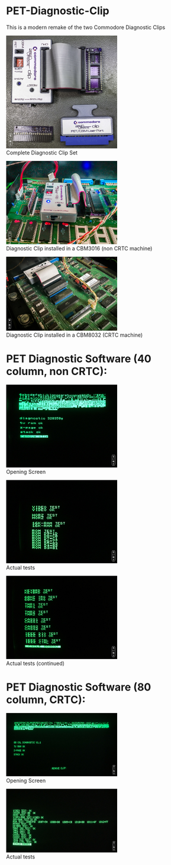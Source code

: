 # PET-Diagnostic-Clip
This is a modern remake of the two Commodore Diagnostic Clips

<img src="https://github.com/svenpetersen1965/PET-Diagnostic-Clip/blob/main/PET_Diagnostic_Clip/Rev.%202/Pictures/3934_-_diagnostic_clip_set.JPG" width="300" alt="Diagnostic Clip (complete)"><br>Complete Diagnostic Clip Set

<img src="https://github.com/svenpetersen1965/PET-Diagnostic-Clip/blob/main/PET_Diagnostic_Clip/Rev.%202/Pictures/3933_-_test_in_3016.JPG" width="300" alt="Diagnostic Clip in CBM3016"><br>Diagnostic Clip installed in a CBM3016 (non CRTC machine)

<img src="https://github.com/svenpetersen1965/PET-Diagnostic-Clip/blob/main/PET_Diagnostic_Clip/Rev.%202/Pictures/3827_-_test_clipv2_8032.JPG" width="300" alt="Diagnostic Clip in CBM8032"><br>Diagnostic Clip installed in a CBM8032 (CRTC machine)

# PET Diagnostic Software (40 column, non CRTC):<br>
<img src="https://github.com/svenpetersen1965/PET-Diagnostic-Clip/blob/main/PET_Diagnostic_Clip/Rev.%202/Pictures/3815_-_diag320350g_start.JPG" width="300" alt="40col non CRTC Start"><br>Opening Screen

<img src="https://github.com/svenpetersen1965/PET-Diagnostic-Clip/blob/main/PET_Diagnostic_Clip/Rev.%202/Pictures/3816_-_diag_320350g_loop1.JPG" width="300" alt="40col non CRTC Tests"><br>Actual tests

<img src="https://github.com/svenpetersen1965/PET-Diagnostic-Clip/blob/main/PET_Diagnostic_Clip/Rev.%202/Pictures/3817_-_diag_320350g_loop2.JPG" width="300" alt="40col non CRTC Tests"><br>Actual tests (continued)



# PET Diagnostic Software (80 column, CRTC):<br>
<img src="https://github.com/svenpetersen1965/PET-Diagnostic-Clip/blob/main/PET_Diagnostic_Clip/Rev.%202/Pictures/3824_-_80col_diag_v1.1_start.JPG" width="300" alt="80col CRTC Start"><br>Opening Screen

<img src="https://github.com/svenpetersen1965/PET-Diagnostic-Clip/blob/main/PET_Diagnostic_Clip/Rev.%202/Pictures/3826_-_80col_diag_v1.1_loop.JPG" width="300" alt="80col CRTC Tests"><br>Actual tests


